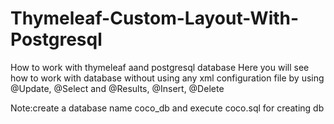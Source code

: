 # Thymeleaf-Custom-Layout-With-Postgresql
How to work with thymeleaf aand postgresql database
Here you will see how to work with database without using any xml configuration file by using @Update, @Select and @Results, @Insert, @Delete

Note:create a database name coco_db and execute coco.sql for creating db
